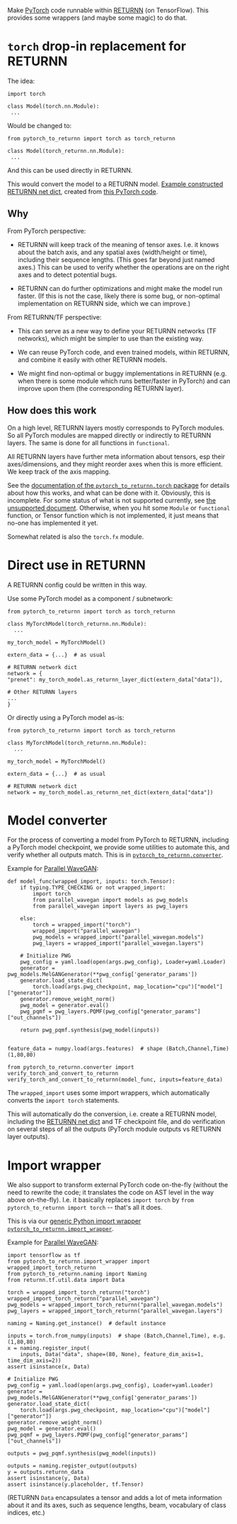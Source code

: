 Make [PyTorch](https://pytorch.org/) code
runnable within [RETURNN](https://github.com/rwth-i6/returnn)
(on TensorFlow).
This provides some wrappers (and maybe some magic) to do that.


# `torch` drop-in replacement for RETURNN

The idea:
```
import torch

class Model(torch.nn.Module):
 ...
```
Would be changed to:
```
from pytorch_to_returnn import torch as torch_returnn

class Model(torch_returnn.nn.Module):
 ...
```
And this can be used directly in RETURNN.

This would convert the model to a RETURNN model.
[Example constructed RETURNN net dict](https://gist.github.com/albertz/01264cfbd2dfd73a19c1e2ac40bdb16b),
created from
[this PyTorch code](https://github.com/albertz/import-parallel-wavegan/blob/main/pytorch_to_returnn.py).

## Why

From PyTorch perspective:

- RETURNN will keep track of the meaning of tensor axes.
I.e. it knows about the batch axis,
and any spatial axes (width/height or time),
including their sequence lengths.
(This goes far beyond just named axes.)
This can be used to verify whether the operations are on the right axes
and to detect potential bugs.

- RETURNN can do further optimizations
and might make the model run faster.
(If this is not the case, likely there is some bug,
or non-optimal implementation on RETURNN side,
which we can improve.)

From RETURNN/TF perspective:

- This can serve as a new way to define your RETURNN networks (TF networks),
which might be simpler to use than the existing way.

- We can reuse PyTorch code, and even trained models,
within RETURNN,
and combine it easily with other RETURNN models.

- We might find non-optimal or buggy implementations in RETURNN
(e.g. when there is some module which runs better/faster in PyTorch)
and can improve upon them (the corresponding RETURNN layer).

## How does this work

On a high level, RETURNN layers mostly corresponds to PyTorch modules.
So all PyTorch modules are mapped directly or indirectly to RETURNN layers.
The same is done for all functions in `functional`.

All RETURNN layers have further meta information about tensors,
esp their axes/dimensions,
and they might reorder axes when this is more efficient.
We keep track of the axis mapping.

See the [documentation of the `pytorch_to_returnn.torch` package](pytorch_to_returnn/torch)
for details about how this works,
and what can be done with it.
Obviously, this is incomplete.
For some status of what is not supported currently,
see [the unsupported document](Unsupported.md).
Otherwise, when you hit some `Module`
or `functional` function, or Tensor function
which is not implemented,
it just means that no-one has implemented it yet.

Somewhat related is also the `torch.fx` module.


# Direct use in RETURNN

A RETURNN config could be written in this way.

Use some PyTorch model as a component / subnetwork:
```
from pytorch_to_returnn import torch as torch_returnn

class MyTorchModel(torch_returnn.nn.Module):
  ...

my_torch_model = MyTorchModel() 

extern_data = {...}  # as usual

# RETURNN network dict
network = {
"prenet": my_torch_model.as_returnn_layer_dict(extern_data["data"]),

# Other RETURNN layers
...
}
```

Or directly using a PyTorch model as-is:

```
from pytorch_to_returnn import torch as torch_returnn

class MyTorchModel(torch_returnn.nn.Module):
  ...

my_torch_model = MyTorchModel() 

extern_data = {...}  # as usual

# RETURNN network dict
network = my_torch_model.as_returnn_net_dict(extern_data["data"])
```


# Model converter

For the process of converting a model from PyTorch to RETURNN,
including a PyTorch model checkpoint,
we provide some utilities to automate this,
and verify whether all outputs match.
This is in [`pytorch_to_returnn.converter`](pytorch_to_returnn/converter).

Example for [Parallel WaveGAN](https://github.com/kan-bayashi/ParallelWaveGAN):
```
def model_func(wrapped_import, inputs: torch.Tensor):
    if typing.TYPE_CHECKING or not wrapped_import:
        import torch
        from parallel_wavegan import models as pwg_models
        from parallel_wavegan import layers as pwg_layers

    else:
        torch = wrapped_import("torch")
        wrapped_import("parallel_wavegan")
        pwg_models = wrapped_import("parallel_wavegan.models")
        pwg_layers = wrapped_import("parallel_wavegan.layers")

    # Initialize PWG
    pwg_config = yaml.load(open(args.pwg_config), Loader=yaml.Loader)
    generator = pwg_models.MelGANGenerator(**pwg_config['generator_params'])
    generator.load_state_dict(
        torch.load(args.pwg_checkpoint, map_location="cpu")["model"]["generator"])
    generator.remove_weight_norm()
    pwg_model = generator.eval()
    pwg_pqmf = pwg_layers.PQMF(pwg_config["generator_params"]["out_channels"])

    return pwg_pqmf.synthesis(pwg_model(inputs))


feature_data = numpy.load(args.features)  # shape (Batch,Channel,Time) (1,80,80)

from pytorch_to_returnn.converter import verify_torch_and_convert_to_returnn
verify_torch_and_convert_to_returnn(model_func, inputs=feature_data)
```
The `wrapped_import` uses some import wrappers,
which automatically converts the `import torch` statements.

This will automatically do the conversion,
i.e. create a RETURNN model,
including the [RETURNN net dict](https://gist.github.com/albertz/01264cfbd2dfd73a19c1e2ac40bdb16b)
and TF checkpoint file,
and do verification on several steps of all the outputs
(PyTorch module outputs vs RETURNN layer outputs).


# Import wrapper

We also support to transform external PyTorch code
on-the-fly
(without the need to rewrite the code;
it translates the code on AST level in the way above on-the-fly).
I.e. it basically replaces
`import torch` by `from pytorch_to_returnn import torch`
-- that's all it does. 

This is via our [generic Python import wrapper `pytorch_to_returnn.import_wrapper`](pytorch_to_returnn/import_wrapper).

Example for [Parallel WaveGAN](https://github.com/kan-bayashi/ParallelWaveGAN):
```
import tensorflow as tf
from pytorch_to_returnn.import_wrapper import wrapped_import_torch_returnn
from pytorch_to_returnn.naming import Naming
from returnn.tf.util.data import Data

torch = wrapped_import_torch_returnn("torch")
wrapped_import_torch_returnn("parallel_wavegan")
pwg_models = wrapped_import_torch_returnn("parallel_wavegan.models")
pwg_layers = wrapped_import_torch_returnn("parallel_wavegan.layers")

naming = Naming.get_instance()  # default instance

inputs = torch.from_numpy(inputs)  # shape (Batch,Channel,Time), e.g. (1,80,80)
x = naming.register_input(
    inputs, Data("data", shape=(80, None), feature_dim_axis=1, time_dim_axis=2))
assert isinstance(x, Data)

# Initialize PWG
pwg_config = yaml.load(open(args.pwg_config), Loader=yaml.Loader)
generator = pwg_models.MelGANGenerator(**pwg_config['generator_params'])
generator.load_state_dict(
    torch.load(args.pwg_checkpoint, map_location="cpu")["model"]["generator"])
generator.remove_weight_norm()
pwg_model = generator.eval()
pwg_pqmf = pwg_layers.PQMF(pwg_config["generator_params"]["out_channels"])

outputs = pwg_pqmf.synthesis(pwg_model(inputs))

outputs = naming.register_output(outputs)
y = outputs.returnn_data
assert isinstance(y, Data)
assert isinstance(y.placeholder, tf.Tensor)
```
(RETURNN `Data` encapsulates a tensor and adds a lot of meta information
about it and its axes, such as sequence lengths, beam, vocabulary of class indices, etc.)
